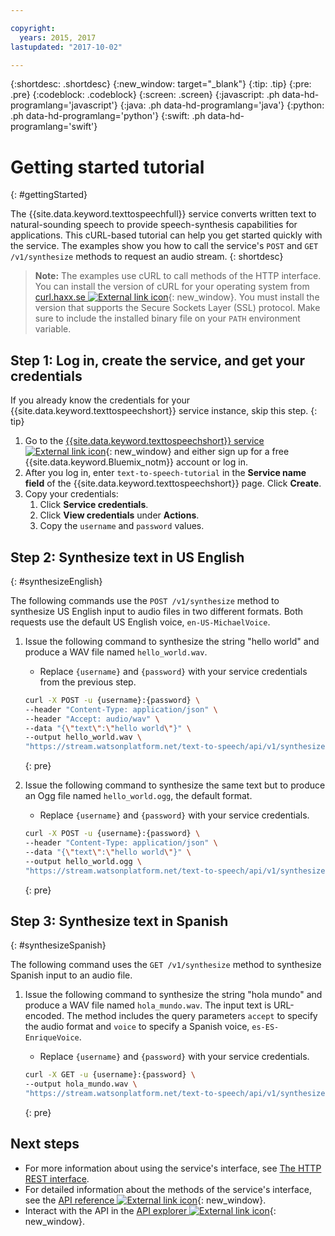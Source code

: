 ```yaml
---

copyright:
  years: 2015, 2017
lastupdated: "2017-10-02"

---
```


{:shortdesc: .shortdesc}
{:new_window: target="_blank"}
{:tip: .tip}
{:pre: .pre}
{:codeblock: .codeblock}
{:screen: .screen}
{:javascript: .ph data-hd-programlang='javascript'}
{:java: .ph data-hd-programlang='java'}
{:python: .ph data-hd-programlang='python'}
{:swift: .ph data-hd-programlang='swift'}

# Getting started tutorial
{: #gettingStarted}

The {{site.data.keyword.texttospeechfull}} service converts written text to natural-sounding speech to provide speech-synthesis capabilities for applications. This cURL-based tutorial can help you get started quickly with the service. The examples show you how to call the service's `POST` and `GET /v1/synthesize` methods to request an audio stream.
{: shortdesc}

> **Note:** The examples use cURL to call methods of the HTTP interface. You can install the version of cURL for your operating system from [curl.haxx.se ![External link icon](../../icons/launch-glyph.svg "External link icon")](https://curl.haxx.se/){: new_window}. You must install the version that supports the Secure Sockets Layer (SSL) protocol. Make sure to include the installed binary file on your `PATH` environment variable.

## Step 1: Log in, create the service, and get your credentials

If you already know the credentials for your {{site.data.keyword.texttospeechshort}} service instance, skip this step.
{: tip}

1.  Go to the [{{site.data.keyword.texttospeechshort}} service ![External link icon](../../icons/launch-glyph.svg "External link icon")](https://console.bluemix.net/catalog/services/text-to-speech/){: new_window} and either sign up for a free {{site.data.keyword.Bluemix_notm}} account or log in.
1.  After you log in, enter `text-to-speech-tutorial` in the **Service name field** of the {{site.data.keyword.texttospeechshort}} page. Click **Create**.
1.  Copy your credentials:
    1.  Click **Service credentials**.
    1.  Click **View credentials** under **Actions**.
    1.  Copy the `username` and `password` values.

## Step 2: Synthesize text in US English
{: #synthesizeEnglish}

The following commands use the `POST /v1/synthesize` method to synthesize US English input to audio files in two different formats. Both requests use the default US English voice, `en-US-MichaelVoice`.

1.  Issue the following command to synthesize the string "hello world" and produce a WAV file named `hello_world.wav`.
    -   Replace `{username}` and `{password}` with your service credentials from the previous step.

    ```bash
    curl -X POST -u {username}:{password} \
    --header "Content-Type: application/json" \
    --header "Accept: audio/wav" \
    --data "{\"text\":\"hello world\"}" \
    --output hello_world.wav \
    "https://stream.watsonplatform.net/text-to-speech/api/v1/synthesize"
    ```
    {: pre}

1.  Issue the following command to synthesize the same text but to produce an Ogg file named `hello_world.ogg`, the default format.
    -   Replace `{username}` and `{password}` with your service credentials.

    ```bash
    curl -X POST -u {username}:{password} \
    --header "Content-Type: application/json" \
    --data "{\"text\":\"hello world\"}" \
    --output hello_world.ogg \
    "https://stream.watsonplatform.net/text-to-speech/api/v1/synthesize"
    ```
    {: pre}

## Step 3: Synthesize text in Spanish
{: #synthesizeSpanish}

The following command uses the `GET /v1/synthesize` method to synthesize Spanish input to an audio file.

1.  Issue the following command to synthesize the string "hola mundo" and produce a WAV file named `hola_mundo.wav`. The input text is URL-encoded. The method includes the query parameters `accept` to specify the audio format and `voice` to specify a Spanish voice, `es-ES-EnriqueVoice`.
    -   Replace `{username}` and `{password}` with your service credentials.

    ```bash
    curl -X GET -u {username}:{password} \
    --output hola_mundo.wav \
    "https://stream.watsonplatform.net/text-to-speech/api/v1/synthesize?accept=audio/wav&text=hola%20mundo&voice=es-ES_EnriqueVoice"
    ```
    {: pre}

## Next steps

-   For more information about using the service's interface, see [The HTTP REST interface](/docs/services/text-to-speech/http.html).
-   For detailed information about the methods of the service's interface, see the [API reference ![External link icon](../../icons/launch-glyph.svg "External link icon")](https://www.ibm.com/watson/developercloud/text-to-speech/api/v1/){: new_window}.
-   Interact with the API in the [API explorer ![External link icon](../../icons/launch-glyph.svg "External link icon")](https://watson-api-explorer.mybluemix.net/apis/text-to-speech-v1){: new_window}.
